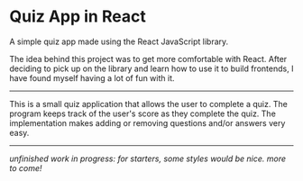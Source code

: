 # Quiz App in React

A simple quiz app made using the React JavaScript library.

The idea behind this project was to get more comfortable with React. After deciding to pick up on the library and learn how to use it to build frontends, I have found myself having a lot of fun with it.

---

This is a small quiz application that allows the user to complete a quiz. The program keeps track of the user's score as they complete the quiz. The implementation makes adding or removing questions and/or answers very easy.

---

*unfinished work in progress: for starters, some styles would be nice. more to come!*